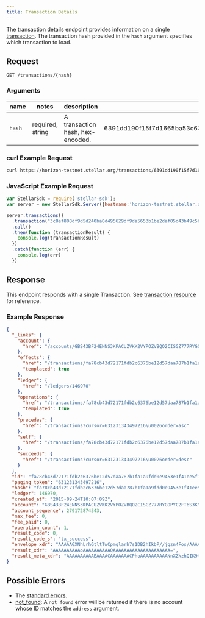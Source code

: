 ```yaml
---
title: Transaction Details
---
```


The transaction details endpoint provides information on a single [transaction](./resources/transaction.md). The transaction hash provided in the `hash` argument specifies which transaction to load.

## Request

```
GET /transactions/{hash}
```

### Arguments

|  name  |  notes  | description | example |
| ------ | ------- | ----------- | ------- |
| `hash` | required, string | A transaction hash, hex-encoded. | 6391dd190f15f7d1665ba53c63842e368f485651a53d8d852ed442a446d1c69a |

### curl Example Request

```sh
curl https://horizon-testnet.stellar.org/transactions/6391dd190f15f7d1665ba53c63842e368f485651a53d8d852ed442a446d1c69a
```

### JavaScript Example Request

```js
var StellarSdk = require('stellar-sdk');
var server = new StellarSdk.Server({hostname:'horizon-testnet.stellar.org', secure:true, port:443});

server.transactions()
  .transaction("3c8ef808df9d5d240ba0d495629df9da5653b1be2daf05d43b49c5bcbfe099bd")
  .call()
  .then(function (transactionResult) {
    console.log(transactionResult)
  })
  .catch(function (err) {
    console.log(err)
  })
```

## Response

This endpoint responds with a single Transaction.  See [transaction resource](./resources/transaction.md) for reference.

### Example Response

```json
{
  "_links": {
    "account": {
      "href": "/accounts/GBS43BF24ENNS3KPACUZVKK2VYPOZVBQO2CISGZ777RYGOPYC2FT6S3K"
    },
    "effects": {
      "href": "/transactions/fa78cb43d72171fdb2c6376be12d57daa787b1fa1a9fdd0e9453e1f41ee5f15a/effects{?cursor,limit,order}",
      "templated": true
    },
    "ledger": {
      "href": "/ledgers/146970"
    },
    "operations": {
      "href": "/transactions/fa78cb43d72171fdb2c6376be12d57daa787b1fa1a9fdd0e9453e1f41ee5f15a/operations{?cursor,limit,order}",
      "templated": true
    },
    "precedes": {
      "href": "/transactions?cursor=631231343497216\u0026order=asc"
    },
    "self": {
      "href": "/transactions/fa78cb43d72171fdb2c6376be12d57daa787b1fa1a9fdd0e9453e1f41ee5f15a"
    },
    "succeeds": {
      "href": "/transactions?cursor=631231343497216\u0026order=desc"
    }
  },
  "id": "fa78cb43d72171fdb2c6376be12d57daa787b1fa1a9fdd0e9453e1f41ee5f15a",
  "paging_token": "631231343497216",
  "hash": "fa78cb43d72171fdb2c6376be12d57daa787b1fa1a9fdd0e9453e1f41ee5f15a",
  "ledger": 146970,
  "created_at": "2015-09-24T10:07:09Z",
  "account": "GBS43BF24ENNS3KPACUZVKK2VYPOZVBQO2CISGZ777RYGOPYC2FT6S3K",
  "account_sequence": 279172874343,
  "max_fee": 0,
  "fee_paid": 0,
  "operation_count": 1,
  "result_code": 0,
  "result_code_s": "tx_success",
  "envelope_xdr": "AAAAAGXNhLrhGtltTwCpmqlarh7s1DB2hIkbP//jgzn4Fos/AAAACgAAAEEAAABnAAAAAAAAAAAAAAABAAAAAAAAAAAAAAAA2ddmTOFAgr21Crs2RXRGLhiAKxicZb/IERyEZL/Y2kUAAAAXSHboAAAAAAAAAAAB+BaLPwAAAECDEEZmzbgBr5fc3mfJsCjWPDtL6H8/vf16me121CC09ONyWJZnw0PUvp4qusmRwC6ZKfLDdk8F3Rq41s+yOgQD",
  "result_xdr": "AAAAAAAAAAoAAAAAAAAAAQAAAAAAAAAAAAAAAAAAAAA=",
  "result_meta_xdr": "AAAAAAAAAAEAAAACAAAAAAACPhoAAAAAAAAAANnXZkzhQIK9tQq7NkV0Ri4YgCsYnGW/yBEchGS/2NpFAAAAF0h26AAAAj4aAAAAAAAAAAAAAAAAAAAAAAAAAAABAAAAAAAAAAAAAAAAAAAAAAAAAQACPhoAAAAAAAAAAGXNhLrhGtltTwCpmqlarh7s1DB2hIkbP//jgzn4Fos/AABT8kS2c/oAAABBAAAAZwAAAAAAAAAAAAAAAAAAAAABAAAAAAAAAAAAAAAAAAAA"
}
```

## Possible Errors

- The [standard errors](../learn/errors.md#Standard_Errors).
- [not_found](./errors/not-found.md): A `not_found` error will be returned if there is no account whose ID matches the `address` argument.
